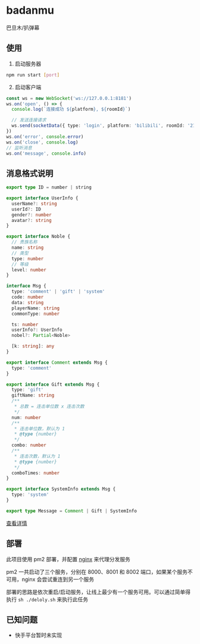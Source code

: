 # badanmu

巴旦木/扒弹幕

## 使用

1. 启动服务器

```sh
npm run start [port]
```

2. 启动客户端

```ts
const ws = new WebSocket('ws://127.0.0.1:8181')
ws.on('open', () => {
  console.log(`连接成功 ${platform}, ${roomId}`)

  // 发送连接请求
  ws.send(socketData({ type: 'login', platform: 'bilibili', roomId: '213' }))
})
ws.on('error', console.error)
ws.on('close', console.log)
// 监听消息
ws.on('message', console.info)
```

## 消息格式说明

```ts
export type ID = number | string

export interface UserInfo {
  userName?: string
  userId?: ID
  gender?: number
  avatar?: string
}

export interface Noble {
  // 贵族名称
  name: string
  // 类型
  type: number
  // 等级
  level: number
}

interface Msg {
  type: 'comment' | 'gift' | 'system'
  code: number
  data: string
  playerName: string
  commonType: number

  ts: number
  userInfo?: UserInfo
  nobel?: Partial<Noble>

  [k: string]: any
}

export interface Comment extends Msg {
  type: 'comment'
}

export interface Gift extends Msg {
  type: 'gift'
  giftName: string
  /**
   * 总数 = 连击单位数 x 连击次数
   */
  num: number
  /**
   * 连击单位数，默认为 1
   * @type {number}
   */
  combo: number
  /**
   * 连击次数，默认为 1
   * @type {number}
   */
  comboTimes: number
}

export interface SystemInfo extends Msg {
  type: 'system'
}

export type Message = Comment | Gift | SystemInfo
```

[查看详情](http://gitlab.egret-inner.com/hushuibin/badanmu/blob/master/src/client.ts#L5-64)

## 部署

此项目使用 pm2 部署，并配置 [nginx](./badnmu.conf) 来代理分发服务

pm2 一共启动了三个服务，分别在 8000、8001 和 8002 端口，如果某个服务不可用，nginx 会尝试重连到另一个服务

部署的思路是依次重启/启动服务，让线上最少有一个服务可用。可以通过简单得执行 `sh ./deloly.sh` 来执行此任务

## 已知问题

- 快手平台暂时未实现
